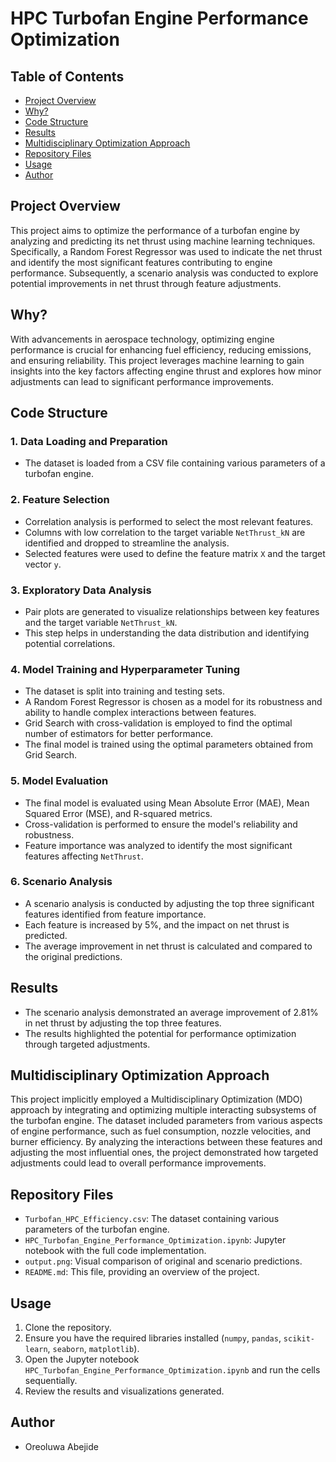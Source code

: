 # HPC Turbofan Engine Performance Optimization

## Table of Contents
- [Project Overview](#project-overview)
- [Why?](#why)
- [Code Structure](#code-structure)
- [Results](#results)
- [Multidisciplinary Optimization Approach](#multidisciplinary-optimization-approach)
- [Repository Files](#repository-files)
- [Usage](#usage)
- [Author](#author)

## Project Overview
This project aims to optimize the performance of a turbofan engine by analyzing and predicting its net thrust using machine learning techniques. Specifically, a Random Forest Regressor was used to indicate the net thrust and identify the most significant features contributing to engine performance. Subsequently, a scenario analysis was conducted to explore potential improvements in net thrust through feature adjustments.

## Why?
With advancements in aerospace technology, optimizing engine performance is crucial for enhancing fuel efficiency, reducing emissions, and ensuring reliability. This project leverages machine learning to gain insights into the key factors affecting engine thrust and explores how minor adjustments can lead to significant performance improvements.

## Code Structure
### 1. Data Loading and Preparation
- The dataset is loaded from a CSV file containing various parameters of a turbofan engine.

### 2. Feature Selection
- Correlation analysis is performed to select the most relevant features.
- Columns with low correlation to the target variable `NetThrust_kN` are identified and dropped to streamline the analysis.
- Selected features were used to define the feature matrix `X` and the target vector `y`.

### 3. Exploratory Data Analysis
- Pair plots are generated to visualize relationships between key features and the target variable `NetThrust_kN`.
- This step helps in understanding the data distribution and identifying potential correlations.

### 4. Model Training and Hyperparameter Tuning
- The dataset is split into training and testing sets.
- A Random Forest Regressor is chosen as a model for its robustness and ability to handle complex interactions between features.
- Grid Search with cross-validation is employed to find the optimal number of estimators for better performance.
- The final model is trained using the optimal parameters obtained from Grid Search.

### 5. Model Evaluation
- The final model is evaluated using Mean Absolute Error (MAE), Mean Squared Error (MSE), and R-squared metrics.
- Cross-validation is performed to ensure the model's reliability and robustness.
- Feature importance was analyzed to identify the most significant features affecting `NetThrust`.

### 6. Scenario Analysis
- A scenario analysis is conducted by adjusting the top three significant features identified from feature importance.
- Each feature is increased by 5%, and the impact on net thrust is predicted.
- The average improvement in net thrust is calculated and compared to the original predictions.

## Results
- The scenario analysis demonstrated an average improvement of 2.81% in net thrust by adjusting the top three features.
- The results highlighted the potential for performance optimization through targeted adjustments.

## Multidisciplinary Optimization Approach
This project implicitly employed a Multidisciplinary Optimization (MDO) approach by integrating and optimizing multiple interacting subsystems of the turbofan engine. The dataset included parameters from various aspects of engine performance, such as fuel consumption, nozzle velocities, and burner efficiency. By analyzing the interactions between these features and adjusting the most influential ones, the project demonstrated how targeted adjustments could lead to overall performance improvements.

## Repository Files
- `Turbofan_HPC_Efficiency.csv`: The dataset containing various parameters of the turbofan engine.
- `HPC_Turbofan_Engine_Performance_Optimization.ipynb`: Jupyter notebook with the full code implementation.
- `output.png`: Visual comparison of original and scenario predictions.
- `README.md`: This file, providing an overview of the project.

## Usage
1. Clone the repository.
2. Ensure you have the required libraries installed (`numpy`, `pandas`, `scikit-learn`, `seaborn`, `matplotlib`).
3. Open the Jupyter notebook `HPC_Turbofan_Engine_Performance_Optimization.ipynb` and run the cells sequentially.
4. Review the results and visualizations generated.

## Author
- Oreoluwa Abejide













